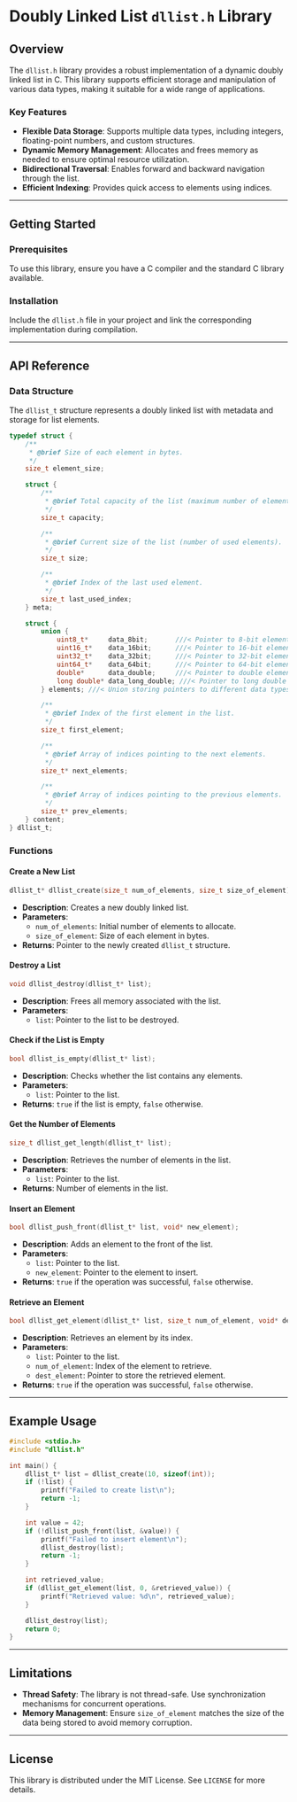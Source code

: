 # Doubly Linked List `dllist.h` Library

## Overview

The `dllist.h` library provides a robust implementation of a dynamic doubly linked list in C. This library supports efficient storage and manipulation of various data types, making it suitable for a wide range of applications.

### Key Features

- **Flexible Data Storage**: Supports multiple data types, including integers, floating-point numbers, and custom structures.
- **Dynamic Memory Management**: Allocates and frees memory as needed to ensure optimal resource utilization.
- **Bidirectional Traversal**: Enables forward and backward navigation through the list.
- **Efficient Indexing**: Provides quick access to elements using indices.

---

## Getting Started

### Prerequisites

To use this library, ensure you have a C compiler and the standard C library available.

### Installation

Include the `dllist.h` file in your project and link the corresponding implementation during compilation.

---

## API Reference

### Data Structure

The `dllist_t` structure represents a doubly linked list with metadata and storage for list elements.

```c
typedef struct {
    /**
     * @brief Size of each element in bytes.
     */
    size_t element_size;

    struct {
        /**
         * @brief Total capacity of the list (maximum number of elements).
         */
        size_t capacity;

        /**
         * @brief Current size of the list (number of used elements).
         */
        size_t size;

        /**
         * @brief Index of the last used element.
         */
        size_t last_used_index;
    } meta;

    struct {
        union {
            uint8_t*     data_8bit;       ///< Pointer to 8-bit elements.
            uint16_t*    data_16bit;      ///< Pointer to 16-bit elements.
            uint32_t*    data_32bit;      ///< Pointer to 32-bit elements.
            uint64_t*    data_64bit;      ///< Pointer to 64-bit elements.
            double*      data_double;     ///< Pointer to double elements.
            long double* data_long_double; ///< Pointer to long double elements.
        } elements; ///< Union storing pointers to different data types.

        /**
         * @brief Index of the first element in the list.
         */
        size_t first_element;

        /**
         * @brief Array of indices pointing to the next elements.
         */
        size_t* next_elements;

        /**
         * @brief Array of indices pointing to the previous elements.
         */
        size_t* prev_elements;
    } content;
} dllist_t;
```

### Functions

#### Create a New List

```c
dllist_t* dllist_create(size_t num_of_elements, size_t size_of_element);
```

- **Description**: Creates a new doubly linked list.
- **Parameters**:
  - `num_of_elements`: Initial number of elements to allocate.
  - `size_of_element`: Size of each element in bytes.
- **Returns**: Pointer to the newly created `dllist_t` structure.

#### Destroy a List

```c
void dllist_destroy(dllist_t* list);
```

- **Description**: Frees all memory associated with the list.
- **Parameters**:
  - `list`: Pointer to the list to be destroyed.

#### Check if the List is Empty

```c
bool dllist_is_empty(dllist_t* list);
```

- **Description**: Checks whether the list contains any elements.
- **Parameters**:
  - `list`: Pointer to the list.
- **Returns**: `true` if the list is empty, `false` otherwise.

#### Get the Number of Elements

```c
size_t dllist_get_length(dllist_t* list);
```

- **Description**: Retrieves the number of elements in the list.
- **Parameters**:
  - `list`: Pointer to the list.
- **Returns**: Number of elements in the list.

#### Insert an Element

```c
bool dllist_push_front(dllist_t* list, void* new_element);
```

- **Description**: Adds an element to the front of the list.
- **Parameters**:
  - `list`: Pointer to the list.
  - `new_element`: Pointer to the element to insert.
- **Returns**: `true` if the operation was successful, `false` otherwise.

#### Retrieve an Element

```c
bool dllist_get_element(dllist_t* list, size_t num_of_element, void* dest_element);
```

- **Description**: Retrieves an element by its index.
- **Parameters**:
  - `list`: Pointer to the list.
  - `num_of_element`: Index of the element to retrieve.
  - `dest_element`: Pointer to store the retrieved element.
- **Returns**: `true` if the operation was successful, `false` otherwise.

---

## Example Usage

```c
#include <stdio.h>
#include "dllist.h"

int main() {
    dllist_t* list = dllist_create(10, sizeof(int));
    if (!list) {
        printf("Failed to create list\n");
        return -1;
    }

    int value = 42;
    if (!dllist_push_front(list, &value)) {
        printf("Failed to insert element\n");
        dllist_destroy(list);
        return -1;
    }

    int retrieved_value;
    if (dllist_get_element(list, 0, &retrieved_value)) {
        printf("Retrieved value: %d\n", retrieved_value);
    }

    dllist_destroy(list);
    return 0;
}
```

---

## Limitations

- **Thread Safety**: The library is not thread-safe. Use synchronization mechanisms for concurrent operations.
- **Memory Management**: Ensure `size_of_element` matches the size of the data being stored to avoid memory corruption.

---

## License

This library is distributed under the MIT License. See `LICENSE` for more details.
